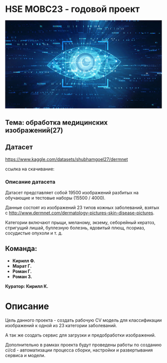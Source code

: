 # HSE МОВС23 - годовой проект

![Alt text](assets/image.png)

## Тема: обработка медицинских изображений(27)

## Датасет 
https://www.kaggle.com/datasets/shubhamgoel27/dermnet

ссылка на скачивание:

### Описание датасета
Датасет представляет собой 19500 изображений разбитых на обучающие и тестовые наборы (15500 / 4000).

Данные состоят из изображений 23 типов кожных заболеваний, взятых с http://www.dermnet.com/dermatology-pictures-skin-disease-pictures. 

Категории включают прыщи, меланому, экзему, себорейный кератоз, стригущий лишай, буллезную болезнь, ядовитый плющ, псориаз, сосудистые опухоли и т. д.

## Команда:
+ **Кирилл Ф.**
+ **Марат Г.**
+ **Роман Г.**
+ **Роман З.**

**Куратор: Кирилл К.**

# Описание

Цель данного проекта - создать рабочую CV модель для классификации изображений к одной из 23 категории заболеваний.

А так же создать сервис для загрузки и предобработки изображений.

Дополнительно в рамках проекта будут проведены работы по созданию ci/cd - автоматизации процесса сборки, настройки и развертывания сервиса и модели.   
